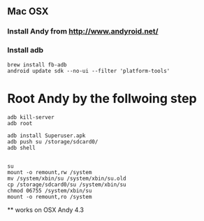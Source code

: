 ## Mac OSX

### Install Andy from http://www.andyroid.net/

### Install adb

    brew install fb-adb
    android update sdk --no-ui --filter 'platform-tools'

# Root Andy by the follwoing step

    adb kill-server
    adb root

    adb install Superuser.apk
    adb push su /storage/sdcard0/
    adb shell


    su
    mount -o remount,rw /system
    mv /system/xbin/su /system/xbin/su.old
    cp /storage/sdcard0/su /system/xbin/su
    chmod 06755 /system/xbin/su
    mount -o remount,ro /system


** works on OSX Andy 4.3
